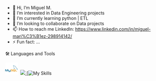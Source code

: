 - 👋 Hi, I’m Miguel M.
- 👀 I’m interested in Data Engineering projects
- 🌱 I’m currently learning python | ETL
- 💞️ I’m looking to collaborate on Data projects
- 📫 How to reach me LinkedIn:  https://www.linkedin.com/in/miguel-mari%C3%B1ez-298914142/
- ⚡ Fun fact: ...


🛠️  Languages and Tools

<div>

  <img src="https://github.com/devicons/devicon/blob/master/icons/mysql/mysql-original-wordmark.svg" title="MySQL"  alt="MySQL" width="40" height="40"/>&nbsp;
<a href="https://skillicons.dev">
    <img src="https://skillicons.dev/icons?i=azure,powershell," />
  </a>
  [![My Skills]([BASE_URL]?i=postgresql)
</div>
